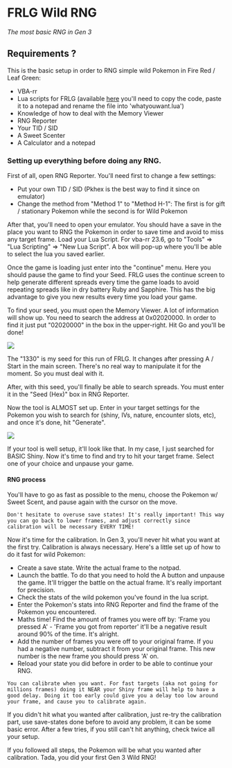 # FRLG Wild RNG
_The most basic RNG in Gen 3_

## Requirements ?
This is the basic setup in order to RNG simple wild Pokemon in Fire Red / Leaf Green:
- VBA-rr
- Lua scripts for FRLG (available [here](https://projectpokemon.org/home/forums/topic/15187-gen-3-lua-scripts/?tab=comments#comment-127239) you'll need to copy the code, paste it to a notepad and rename the file into 'whatyouwant.lua')
- Knowledge of how to deal with the Memory Viewer
- RNG Reporter
- Your TID / SID
- A Sweet Scenter
- A Calculator and a notepad

### Setting up everything before doing any RNG.

First of all, open RNG Reporter. You'll need first to change a few settings:
- Put your own TID / SID (Pkhex is the best way to find it since on emulator)
- Change the method from "Method 1" to "Method H-1": The first is for gift / stationary Pokemon while the second is for Wild Pokemon

After that, you'll need to open your emulator. You should have a save in the place you want to RNG the Pokemon in order to save time and avoid to miss any target frame. Load your Lua Script.  For vba-rr 23.6, go to "Tools" => "Lua Scripting" => "New Lua Script".  A box will pop-up where you'll be able to select the lua you saved earlier.

Once the game is loading just enter into the "continue" menu. Here you should pause the game to find your Seed. FRLG uses the continue screen to help generate different spreads every time the game loads to avoid repeating spreads like in dry battery Ruby and Sapphire. This has the big advantage to give you new results every time you load your game.

To find your seed, you must open the Memory Viewer. A lot of information will show up. You need to search the address at 0x02020000. In order to find it just put "02020000" in the box in the upper-right. Hit Go and you'll be done!

![](https://i.imgur.com/Vk4zYMm.png)

The "1330" is my seed for this run of FRLG. It changes after pressing A / Start in the main screen. There's no real way to manipulate it for the moment. So you must deal with it.

After, with this seed, you'll finally be able to search spreads. You must enter it in the "Seed (Hex)" box in RNG Reporter.

Now the tool is ALMOST set up. Enter in your target settings for the Pokemon you wish to search for (shiny, IVs, nature, encounter slots, etc), and once it's done, hit "Generate".

![](https://i.imgur.com/LiBe4F2.png)

If your tool is well setup, it'll look like that. In my case, I just searched for BASIC Shiny. Now it's time to find and try to hit your target frame. Select one of your choice and unpause your game.

#### RNG process

You'll have to go as fast as possible to the menu, choose the Pokemon w/ Sweet Scent, and pause again with the cursor on the move.
```
Don't hesitate to overuse save states! It's really important! This way you can go back to lower frames, and adjust correctly since calibration will be necessary EVERY TIME!
```
Now it's time for the calibration. In Gen 3, you'll never hit what you want at the first try. Calibration is always necessary. Here's a little set up of how to do it fast for wild Pokemon:
- Create a save state. Write the actual frame to the notpad.
- Launch the battle. To do that you need to hold the A button and unpause the game. It'll trigger the battle on the actual frame. It's really important for precision.
- Check the stats of the wild pokemon you've found in the lua script.
- Enter the Pokemon's stats into RNG Reporter and find the frame of the Pokemon you encountered.
- Maths time!  Find the amount of frames you were off by: 'Frame you pressed A' - 'Frame you got from reporter' it'll be a negative result around 90% of the time. It's alright.
- Add the number of frames you were off to your original frame.  If you had a negative number, subtract it from your original frame.  This new number is the new frame you should press 'A' on.
- Reload your state you did before in order to be able to continue your RNG.
```
You can calibrate when you want. For fast targets (aka not going for millions frames) doing it NEAR your Shiny frame will help to have a good delay. Doing it too early could give you a delay too low around your frame, and cause you to calibrate again.
```
If you didn't hit what you wanted after calibration, just re-try the calibration part, use save-states done before to avoid any problem, it can be some basic error. After a few tries, if you still can't hit anything, check twice all your setup.

If you followed all steps, the Pokemon will be what you wanted after calibration. Tada, you did your first Gen 3 Wild RNG!
